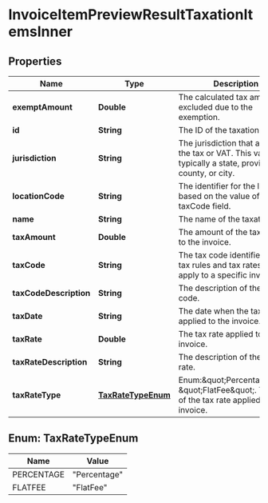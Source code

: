 

# InvoiceItemPreviewResultTaxationItemsInner


## Properties

| Name | Type | Description | Notes |
|------------ | ------------- | ------------- | -------------|
|**exemptAmount** | **Double** | The calculated tax amount excluded due to the exemption.  |  [optional] |
|**id** | **String** | The ID of the taxation item.  |  [optional] |
|**jurisdiction** | **String** | The jurisdiction that applies the tax or VAT. This value is typically a state, province, county, or city.  |  [optional] |
|**locationCode** | **String** | The identifier for the location based on the value of the taxCode field.  |  [optional] |
|**name** | **String** | The name of the taxation item.  |  [optional] |
|**taxAmount** | **Double** | The amount of the tax applied to the invoice.  |  [optional] |
|**taxCode** | **String** | The tax code identifies which tax rules and tax rates to apply to a specific invoice.  |  [optional] |
|**taxCodeDescription** | **String** | The description of the tax code.  |  [optional] |
|**taxDate** | **String** | The date when the tax is applied to the invoice.  |  [optional] |
|**taxRate** | **Double** | The tax rate applied to the invoice.  |  [optional] |
|**taxRateDescription** | **String** | The description of the tax rate.  |  [optional] |
|**taxRateType** | [**TaxRateTypeEnum**](#TaxRateTypeEnum) | Enum:\&quot;Percentage\&quot; \&quot;FlatFee\&quot;. The type of the tax rate applied to the invoice.  |  [optional] |



## Enum: TaxRateTypeEnum

| Name | Value |
|---- | -----|
| PERCENTAGE | &quot;Percentage&quot; |
| FLATFEE | &quot;FlatFee&quot; |



